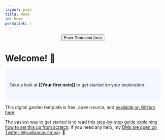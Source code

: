 ```yaml
---
layout: page
title: Home
id: home
permalink: /
---
```



<SCRIPT>
function passWord() {
var testV = 1;
var pass1 = prompt('Please Enter Your Password',' ');
while (testV < 3) {
if (!pass1)
history.go(-1);
if (pass1.toLowerCase() == "letmein") {
alert('You Got it Right!');
window.open('protectpage.html');
break;
}
testV+=1;
var pass1 =
prompt('Access Denied - Password Incorrect, Please Try Again.','Password');
}
if (pass1.toLowerCase()!="password" & testV ==3)
history.go(-1);
return " ";
}
</SCRIPT>
<CENTER>
<FORM>
<input type="button" value="Enter Protected Area" onClick="passWord()">
</FORM>
</CENTER>

# Welcome! 🌱

<p style="padding: 3em 1em; background: #f5f7ff; border-radius: 4px;">
  Take a look at <span style="font-weight: bold">[[Your first note]]</span> to get started on your exploration.
</p>

This digital garden template is free, open-source, and [available on GitHub here](https://github.com/maximevaillancourt/digital-garden-jekyll-template).

The easiest way to get started is to read this [step-by-step guide explaining how to set this up from scratch](https://maximevaillancourt.com/blog/setting-up-your-own-digital-garden-with-jekyll). If you need any help, my [DMs are open on Twitter (@vaillancourtmax)](https://twitter.com/vaillancourtmax). 👋

<style>
  .wrapper {
    max-width: 46em;
  }
</style>
